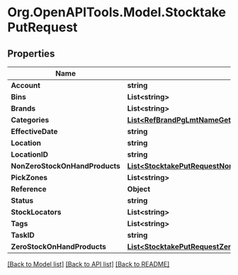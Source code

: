 # Org.OpenAPITools.Model.StocktakePutRequest

## Properties

Name | Type | Description | Notes
------------ | ------------- | ------------- | -------------
**Account** | **string** |  | [optional] 
**Bins** | **List&lt;string&gt;** |  | [optional] 
**Brands** | **List&lt;string&gt;** |  | [optional] 
**Categories** | [**List&lt;RefBrandPgLmtNameGet200ResponseBrandListInner&gt;**](RefBrandPgLmtNameGet200ResponseBrandListInner.md) |  | [optional] 
**EffectiveDate** | **string** |  | [optional] 
**Location** | **string** |  | [optional] 
**LocationID** | **string** |  | [optional] 
**NonZeroStockOnHandProducts** | [**List&lt;StocktakePutRequestNonZeroStockOnHandProductsInner&gt;**](StocktakePutRequestNonZeroStockOnHandProductsInner.md) |  | [optional] 
**PickZones** | **List&lt;string&gt;** |  | [optional] 
**Reference** | **Object** |  | [optional] 
**Status** | **string** |  | [optional] 
**StockLocators** | **List&lt;string&gt;** |  | [optional] 
**Tags** | **List&lt;string&gt;** |  | [optional] 
**TaskID** | **string** |  | [optional] 
**ZeroStockOnHandProducts** | [**List&lt;StocktakePutRequestZeroStockOnHandProductsInner&gt;**](StocktakePutRequestZeroStockOnHandProductsInner.md) |  | [optional] 

[[Back to Model list]](../README.md#documentation-for-models) [[Back to API list]](../README.md#documentation-for-api-endpoints) [[Back to README]](../README.md)

